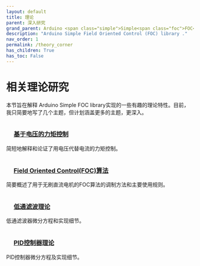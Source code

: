 ```yaml
---
layout: default
title: 理论
parent: 深入研究
grand_parent: Arduino <span class="simple">Simple<span class="foc">FOC</span>library</span>
description: "Arduino Simple Field Oriented Control (FOC) library ."
nav_order: 1
permalink: /theory_corner
has_children: True
has_toc: False
---
```


# 相关理论研究

本节旨在解释 Arduino <span>Simple <span>FOC </span></span>library实现的一些有趣的理论特性。目前，我只简要地写了几个主题，但计划涵盖更多的主题，更深入。

<div style="display:grid; width:100%">
    <div >
        <a href="voltage_torque_control">
            <h3 style="color:inherit"> <i class="fa fa-lg fa-graduation-cap" style="padding:10px"></i>基于电压的力矩控制</h3>
        </a>
        <p>简短地解释和论证了用电压代替电流的力矩控制。</p>
    </div>
    <div>
        <a href="foc_theory">
            <h3 style="color:inherit"> <i class="fa fa-lg fa-graduation-cap" style="padding:10px"></i> Field Oriented Control(FOC)算法</h3>
        </a>
        <p>简要概述了用于无刷直流电机的FOC算法的调制方法和主要使用规则。</p>
    </div>
    <div>
        <a href="low_pass_filter">
            <h3 style="color:inherit"> <i class="fa fa-lg fa-graduation-cap" style="padding:10px"></i>低通滤波理论</h3>
        </a>
        <p>低通滤波器微分方程和实现细节。</p>
    </div>
    <div>
        <a href="pi_controller">
            <h3 style="color:inherit"> <i class="fa fa-lg fa-graduation-cap" style="padding:10px"></i> PID控制器理论</h3>
        </a>
        <p>PID控制器微分方程及实现细节。</p>
    </div>
<div>


